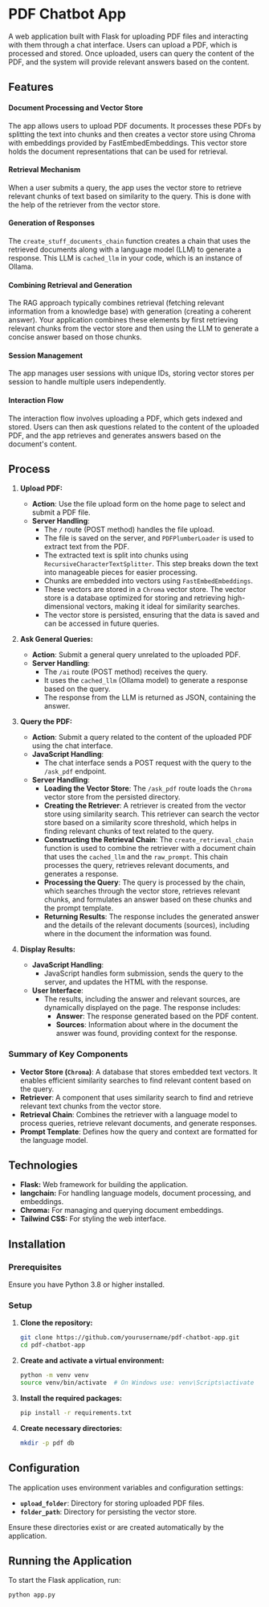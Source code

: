 # PDF Chatbot App

A web application built with Flask for uploading PDF files and interacting with them through a chat interface. Users can upload a PDF, which is processed and stored. Once uploaded, users can query the content of the PDF, and the system will provide relevant answers based on the content.

## Features

#### Document Processing and Vector Store

The app allows users to upload PDF documents. It processes these PDFs by splitting the text into chunks and then creates a vector store using Chroma with embeddings provided by FastEmbedEmbeddings. This vector store holds the document representations that can be used for retrieval.

#### Retrieval Mechanism

When a user submits a query, the app uses the vector store to retrieve relevant chunks of text based on similarity to the query. This is done with the help of the retriever from the vector store.

#### Generation of Responses

The `create_stuff_documents_chain` function creates a chain that uses the retrieved documents along with a language model (LLM) to generate a response. This LLM is `cached_llm` in your code, which is an instance of Ollama.

#### Combining Retrieval and Generation

The RAG approach typically combines retrieval (fetching relevant information from a knowledge base) with generation (creating a coherent answer). Your application combines these elements by first retrieving relevant chunks from the vector store and then using the LLM to generate a concise answer based on those chunks.

#### Session Management

The app manages user sessions with unique IDs, storing vector stores per session to handle multiple users independently.

#### Interaction Flow

The interaction flow involves uploading a PDF, which gets indexed and stored. Users can then ask questions related to the content of the uploaded PDF, and the app retrieves and generates answers based on the document's content.


## Process

1. **Upload PDF:**
   - **Action**: Use the file upload form on the home page to select and submit a PDF file.
   - **Server Handling**:
     - The `/` route (POST method) handles the file upload.
     - The file is saved on the server, and `PDFPlumberLoader` is used to extract text from the PDF.
     - The extracted text is split into chunks using `RecursiveCharacterTextSplitter`. This step breaks down the text into manageable pieces for easier processing.
     - Chunks are embedded into vectors using `FastEmbedEmbeddings`.
     - These vectors are stored in a `Chroma` vector store. The vector store is a database optimized for storing and retrieving high-dimensional vectors, making it ideal for similarity searches.
     - The vector store is persisted, ensuring that the data is saved and can be accessed in future queries.

2. **Ask General Queries:**
   - **Action**: Submit a general query unrelated to the uploaded PDF.
   - **Server Handling**:
     - The `/ai` route (POST method) receives the query.
     - It uses the `cached_llm` (Ollama model) to generate a response based on the query.
     - The response from the LLM is returned as JSON, containing the answer.

3. **Query the PDF:**
   - **Action**: Submit a query related to the content of the uploaded PDF using the chat interface.
   - **JavaScript Handling**:
     - The chat interface sends a POST request with the query to the `/ask_pdf` endpoint.
   - **Server Handling**:
     - **Loading the Vector Store**: The `/ask_pdf` route loads the `Chroma` vector store from the persisted directory.
     - **Creating the Retriever**: A retriever is created from the vector store using similarity search. This retriever can search the vector store based on a similarity score threshold, which helps in finding relevant chunks of text related to the query.
     - **Constructing the Retrieval Chain**: The `create_retrieval_chain` function is used to combine the retriever with a document chain that uses the `cached_llm` and the `raw_prompt`. This chain processes the query, retrieves relevant documents, and generates a response.
     - **Processing the Query**: The query is processed by the chain, which searches through the vector store, retrieves relevant chunks, and formulates an answer based on these chunks and the prompt template.
     - **Returning Results**: The response includes the generated answer and the details of the relevant documents (sources), including where in the document the information was found.

4. **Display Results:**
   - **JavaScript Handling**:
     - JavaScript handles form submission, sends the query to the server, and updates the HTML with the response.
   - **User Interface**:
     - The results, including the answer and relevant sources, are dynamically displayed on the page. The response includes:
       - **Answer**: The response generated based on the PDF content.
       - **Sources**: Information about where in the document the answer was found, providing context for the response.

### Summary of Key Components

- **Vector Store (`Chroma`)**: A database that stores embedded text vectors. It enables efficient similarity searches to find relevant content based on the query.
- **Retriever**: A component that uses similarity search to find and retrieve relevant text chunks from the vector store.
- **Retrieval Chain**: Combines the retriever with a language model to process queries, retrieve relevant documents, and generate responses.
- **Prompt Template**: Defines how the query and context are formatted for the language model.


## Technologies

- **Flask:** Web framework for building the application.
- **langchain:** For handling language models, document processing, and embeddings.
- **Chroma:** For managing and querying document embeddings.
- **Tailwind CSS:** For styling the web interface.

## Installation

### Prerequisites

Ensure you have Python 3.8 or higher installed.

### Setup

1. **Clone the repository:**

    ```bash
    git clone https://github.com/yourusername/pdf-chatbot-app.git
    cd pdf-chatbot-app
    ```

2. **Create and activate a virtual environment:**

    ```bash
    python -m venv venv
    source venv/bin/activate  # On Windows use: venv\Scripts\activate
    ```

3. **Install the required packages:**

    ```bash
    pip install -r requirements.txt
    ```

4. **Create necessary directories:**

    ```bash
    mkdir -p pdf db
    ```

## Configuration

The application uses environment variables and configuration settings:

- **`upload_folder`**: Directory for storing uploaded PDF files.
- **`folder_path`**: Directory for persisting the vector store.

Ensure these directories exist or are created automatically by the application.

## Running the Application

To start the Flask application, run:

```bash
python app.py

